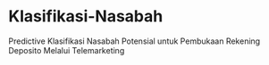 # Klasifikasi-Nasabah
Predictive Klasifikasi Nasabah Potensial untuk Pembukaan Rekening Deposito Melalui Telemarketing
